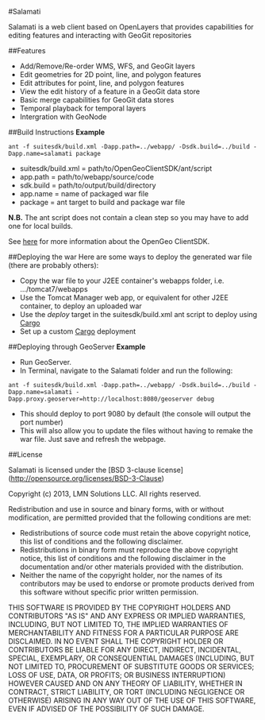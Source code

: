 #Salamati

Salamati is a web client based on OpenLayers that provides capabilities for editing features and interacting with GeoGit repositories

##Features
 * Add/Remove/Re-order WMS, WFS, and GeoGit layers
 * Edit geometries for 2D point, line, and polygon features
 * Edit attributes for point, line, and polygon features
 * View the edit history of a feature in a GeoGit data store
 * Basic merge capabilities for GeoGit data stores
 * Temporal playback for temporal layers
 * Intergration with GeoNode

##Build Instructions
**Example**

```ant -f suitesdk/build.xml -Dapp.path=../webapp/ -Dsdk.build=../build -Dapp.name=salamati package```

 * suitesdk/build.xml = path/to/OpenGeoClientSDK/ant/script
 * app.path = path/to/webapp/source/code
 * sdk.build = path/to/output/build/directory
 * app.name = name of packaged war file
 * package = ant target to build and package war file

**N.B.** The ant script does not contain a clean step so you may have to add one for local builds.

See [here](http://suite.opengeo.org/opengeo-docs/usermanual/tutorials/clientsdk.html) for more information about the OpenGeo ClientSDK.

##Deploying the war
Here are some ways to deploy the generated war file (there are probably others):
 * Copy the war file to your J2EE container's webapps folder, i.e. .../tomcat7/webapps
 * Use the Tomcat Manager web app, or equivalent for other J2EE container, to deploy an uploaded war
 * Use the *deploy* target in the suitesdk/build.xml ant script to deploy using [Cargo](http://cargo.codehaus.org/)
 * Set up a custom [Cargo](http://cargo.codehaus.org/) deployment
 
##Deploying through GeoServer
 **Example**
 
 * Run GeoServer.
 * In Terminal, navigate to the Salamati folder and run the following:
 
 ```ant -f suitesdk/build.xml -Dapp.path=../webapp/ -Dsdk.build=../build -Dapp.name=salamati -Dapp.proxy.geoserver=http://localhost:8080/geoserver debug```
 
 * This should deploy to port 9080 by default (the console will output the port number)
 * This will also allow you to update the files without having to remake the war file. Just save and refresh the webpage.

##License

Salamati is licensed under the [BSD 3-clause license] (http://opensource.org/licenses/BSD-3-Clause)

Copyright (c) 2013, LMN Solutions LLC.
All rights reserved.

Redistribution and use in source and binary forms, with or without modification, are permitted provided that the following conditions are met:

 * Redistributions of source code must retain the above copyright notice, this list of conditions and the following disclaimer.
 * Redistributions in binary form must reproduce the above copyright notice, this list of conditions and the following disclaimer in the documentation and/or other materials provided with the distribution.
 * Neither the name of the copyright holder, nor the names of its contributors may be used to endorse or promote products derived from this software without specific prior written permission.

THIS SOFTWARE IS PROVIDED BY THE COPYRIGHT HOLDERS AND CONTRIBUTORS "AS IS" AND ANY EXPRESS OR IMPLIED WARRANTIES, INCLUDING, BUT NOT LIMITED TO, THE IMPLIED WARRANTIES OF MERCHANTABILITY AND FITNESS FOR A PARTICULAR PURPOSE ARE DISCLAIMED. IN NO EVENT SHALL THE COPYRIGHT HOLDER OR CONTRIBUTORS BE LIABLE FOR ANY DIRECT, INDIRECT, INCIDENTAL, SPECIAL, EXEMPLARY, OR CONSEQUENTIAL DAMAGES (INCLUDING, BUT NOT LIMITED TO, PROCUREMENT OF SUBSTITUTE GOODS OR SERVICES; LOSS OF USE, DATA, OR PROFITS; OR BUSINESS INTERRUPTION) HOWEVER CAUSED AND ON ANY THEORY OF LIABILITY, WHETHER IN CONTRACT, STRICT LIABILITY, OR TORT (INCLUDING NEGLIGENCE OR OTHERWISE) ARISING IN ANY WAY OUT OF THE USE OF THIS SOFTWARE, EVEN IF ADVISED OF THE POSSIBILITY OF SUCH DAMAGE.
